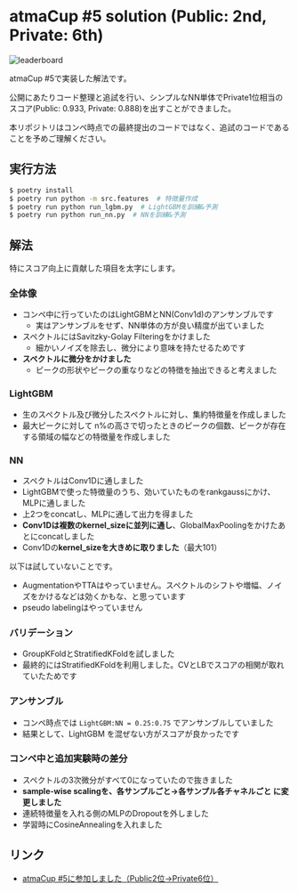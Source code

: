 # atmaCup #5 solution (Public: 2nd, Private: 6th)

![leaderboard](https://user-images.githubusercontent.com/7401498/83965339-f2a77e00-a8ed-11ea-9ba9-763605bddd3d.png)

atmaCup #5で実装した解法です。

公開にあたりコード整理と追試を行い、シンプルなNN単体でPrivate1位相当のスコア(Public: 0.933, Private: 0.888)を出すことができました。

本リポジトリはコンペ時点での最終提出のコードではなく、追試のコードであることを予めご理解ください。

## 実行方法

```bash
$ poetry install
$ poetry run python -m src.features  # 特徴量作成
$ poetry run python run_lgbm.py  # LightGBMを訓練&予測
$ poetry run python run_nn.py  # NNを訓練&予測
```

## 解法

特にスコア向上に貢献した項目を太字にします。

### 全体像

- コンペ中に行っていたのはLightGBMとNN(Conv1d)のアンサンブルです
  - 実はアンサンブルをせず、NN単体の方が良い精度が出ていました
- スペクトルにはSavitzky-Golay Filteringをかけました
  - 細かいノイズを除去し、微分により意味を持たせるためです
- **スペクトルに微分をかけました**
  - ピークの形状やピークの重なりなどの特徴を抽出できると考えました

### LightGBM

- 生のスペクトル及び微分したスペクトルに対し、集約特徴量を作成しました
- 最大ピークに対して n%の高さで切ったときのピークの個数、ピークが存在する領域の幅などの特徴量を作成しました

### NN

- スペクトルはConv1Dに通しました
- LightGBMで使った特徴量のうち、効いていたものをrankgaussにかけ、MLPに通しました
- 上2つをconcatし、MLPに通して出力を得ました
- **Conv1Dは複数のkernel_sizeに並列に通し**、GlobalMaxPoolingをかけたあとにconcatしました
- Conv1Dの**kernel_sizeを大きめに取りました**（最大101）

以下は試していないことです。

- AugmentationやTTAはやっていません。スペクトルのシフトや増幅、ノイズをかけるなどは効くかもな、と思っています
- pseudo labelingはやっていません

### バリデーション

- GroupKFoldとStratifiedKFoldを試しました
- 最終的にはStratifiedKFoldを利用しました。CVとLBでスコアの相関が取れていたためです

### アンサンブル

- コンペ時点では `LightGBM:NN = 0.25:0.75` でアンサンブルしていました
- 結果として、LightGBM を混ぜない方がスコアが良かったです

### コンペ中と追加実験時の差分

- スペクトルの3次微分がすべて0になっていたので抜きました
- **sample-wise scalingを、各サンプルごと→各サンプル各チャネルごと に変更しました**
- 連続特徴量を入れる側のMLPのDropoutを外しました
- 学習時にCosineAnnealingを入れました

## リンク

- [atmaCup #5に参加しました（Public2位→Private6位）](https://amalog.hateblo.jp/entry/atmacup-5)
